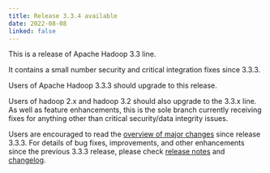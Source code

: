 ```yaml
---
title: Release 3.3.4 available
date: 2022-08-08
linked: false
---
```

<!---
  Licensed under the Apache License, Version 2.0 (the "License");
  you may not use this file except in compliance with the License.
  You may obtain a copy of the License at

   http://www.apache.org/licenses/LICENSE-2.0

  Unless required by applicable law or agreed to in writing, software
  distributed under the License is distributed on an "AS IS" BASIS,
  WITHOUT WARRANTIES OR CONDITIONS OF ANY KIND, either express or implied.
  See the License for the specific language governing permissions and
  limitations under the License. See accompanying LICENSE file.
-->

This is a release of Apache Hadoop 3.3 line.

It contains a small number security and critical integration fixes since 3.3.3.

Users of Apache Hadoop 3.3.3 should upgrade to this release.

Users of hadoop 2.x and hadoop 3.2 should also upgrade to the 3.3.x line.
As well as feature enhancements, this is the sole branch currently
receiving fixes for anything other than critical security/data integrity
issues.

Users are encouraged to read the [overview of major changes][1] since release 3.3.3.
For details of bug fixes, improvements, and other enhancements since the previous 3.3.3 release,
please check [release notes][2] and [changelog][3].

[1]: /docs/r3.3.4/index.html
[2]: http://hadoop.apache.org/docs/r3.3.4/hadoop-project-dist/hadoop-common/release/3.3.4/RELEASENOTES.3.3.4.html
[3]: http://hadoop.apache.org/docs/r3.3.4/hadoop-project-dist/hadoop-common/release/3.3.4/CHANGELOG.3.3.4.html
